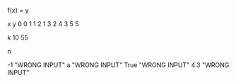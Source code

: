 f(x) = y

x   y
0   0
1   1
2   1
3   2
4   3
5   5

k
10  55

n

-1  "WRONG INPUT"
a   "WRONG INPUT"
True "WRONG INPUT"
4.3  "WRONG INPUT"
